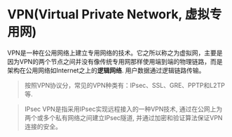 # VPN(Virtual Private Network, 虚拟专用网)

VPN是一种在公用网络上建立专用网络的技术。它之所以称之为虚拟网，主要是因为VPN的两个节点之间并没有像传统专用网那样使用端到端的物理链路，而是架构在公用网络如Internet之上的**逻辑网络**. 用户数据通过逻辑链路传输。

> 按照VPN协议分，常见的VPN种类有：IPsec、SSL、GRE、PPTP和L2TP等.

> IPsec VPN是指采用IPsec实现远程接入的一种VPN技术, 通过在公网上为两个或多个私有网络之间建立IPsec隧道, 并通过加密和验证算法保证VPN连接的安全。